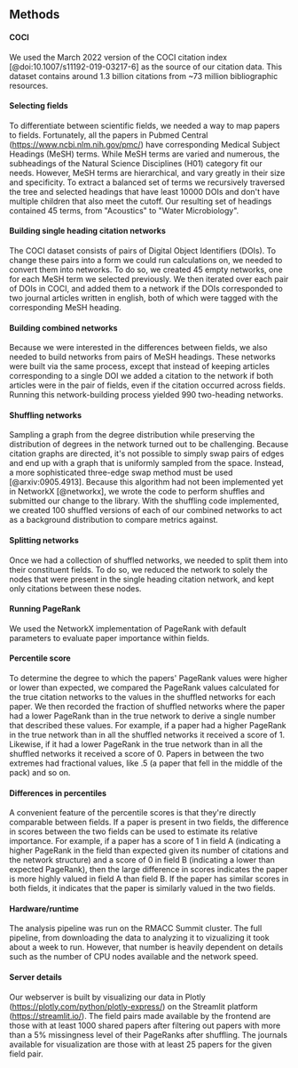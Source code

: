 ## Methods

#### COCI
We used the March 2022 version of the COCI citation index [@doi:10.1007/s11192-019-03217-6] as the source of our citation data.
This dataset contains around 1.3 billion citations from ~73 million bibliographic resources.

#### Selecting fields
To differentiate between scientific fields, we needed a way to map papers to fields.
Fortunately, all the papers in Pubmed Central (https://www.ncbi.nlm.nih.gov/pmc/) have corresponding Medical Subject Headings (MeSH) terms.
While MeSH terms are varied and numerous, the subheadings of the Natural Science Disciplines (H01) category fit our needs.
However, MeSH terms are hierarchical, and vary greatly in their size and specificity.
To extract a balanced set of terms we recursively traversed the tree and selected headings that have least 10000 DOIs and don't have multiple children that also meet the cutoff.
Our resulting set of headings contained 45 terms, from "Acoustics" to "Water Microbiology".

#### Building single heading citation networks
The COCI dataset consists of pairs of Digital Object Identifiers (DOIs).
To change these pairs into a form we could run calculations on, we needed to convert them into networks.
To do so, we created 45 empty networks, one for each MeSH term we selected previously.
We then iterated over each pair of DOIs in COCI, and added them to a network if the DOIs corresponded to two journal articles written in english, both of which were tagged with the corresponding MeSH heading.

#### Building combined networks
Because we were interested in the differences between fields, we also needed to build networks from pairs of MeSH headings.
These networks were built via the same process, except that instead of keeping articles corresponding to a single DOI we added a citation to the network if both articles were in the pair of fields, even if the citation occurred across fields.
Running this network-building process yielded 990 two-heading networks.

#### Shuffling networks
Sampling a graph from the degree distribution while preserving the distribution of degrees in the network turned out to be challenging.
Because citation graphs are directed, it's not possible to simply swap pairs of edges and end up with a graph that is uniformly sampled from the space.
Instead, a more sophisticated three-edge swap method must be used [@arxiv:0905.4913].
Because this algorithm had not been implemented yet in NetworkX [@networkx], we wrote the code to perform shuffles and submitted our change to the library.
With the shuffling code implemented, we created 100 shuffled versions of each of our combined networks to act as a background distribution to compare metrics against.

#### Splitting networks 
Once we had a collection of shuffled networks, we needed to split them into their constituent fields.
To do so, we reduced the network to solely the nodes that were present in the single heading citation network, and kept only citations between these nodes.

#### Running PageRank
We used the NetworkX implementation of PageRank with default parameters to evaluate paper importance within fields.

#### Percentile score
To determine the degree to which the papers' PageRank values were higher or lower than expected, we compared the PageRank values calculated for the true citation networks to the values in the shuffled networks for each paper.
We then recorded the fraction of shuffled networks where the paper had a lower PageRank than in the true network to derive a single number that described these values.
For example, if a paper had a higher PageRank in the true network than in all the shuffled networks it received a score of 1.
Likewise, if it had a lower PageRank in the true network than in all the shuffled networks it received a score of 0.
Papers in between the two extremes had fractional values, like .5 (a paper that fell in the middle of the pack) and so on.

#### Differences in percentiles
A convenient feature of the percentile scores is that they're directly comparable between fields.
If a paper is present in two fields, the difference in scores between the two fields can be used to estimate its relative importance.
For example, if a paper has a score of 1 in field A (indicating a higher PageRank in the field than expected given its number of citations and the network structure) and a score of 0 in field B (indicating a lower than expected PageRank), then the large difference in scores indicates the paper is more highly valued in field A than field B.
If the paper has similar scores in both fields, it indicates that the paper is similarly valued in the two fields.

#### Hardware/runtime
The analysis pipeline was run on the RMACC Summit cluster.
The full pipeline, from downloading the data to analyzing it to vizualizing it took about a week to run.
However, that number is heavily dependent on details such as the number of CPU nodes available and the network speed.

#### Server details
Our webserver is built by visualizing our data in Plotly (https://plotly.com/python/plotly-express/) on the Streamlit platform (https://streamlit.io/).
The field pairs made available by the frontend are those with at least 1000 shared papers after filtering out papers with more than a 5% missingness level of their PageRanks after shuffling.
The journals available for visualization are those with at least 25 papers for the given field pair.
